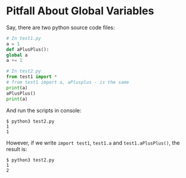 # Pitfall About Global Variables

Say, there are two python source code files:

  ```python
# In test1.py
a = 1
def aPlusPlus():
  global a
  a += 1
  ```

  ```python
# In test2.py
from test1 import *
# from test1 import a, aPlusplus - is the same
print(a)
aPlusPlus()
print(a)
  ```

And run the scripts in console:

  ```console
$ python3 test2.py
1
1
  ```

However, if we write `import test1`, `test1.a` and `test1.aPlusPlus()`, the result is:

  ```console
$ python3 test2.py
1
2
  ```
